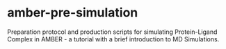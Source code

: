 # amber-pre-simulation
Preparation protocol and production scripts for simulating Protein-Ligand Complex in AMBER - a tutorial with a brief introduction to MD Simulations.
